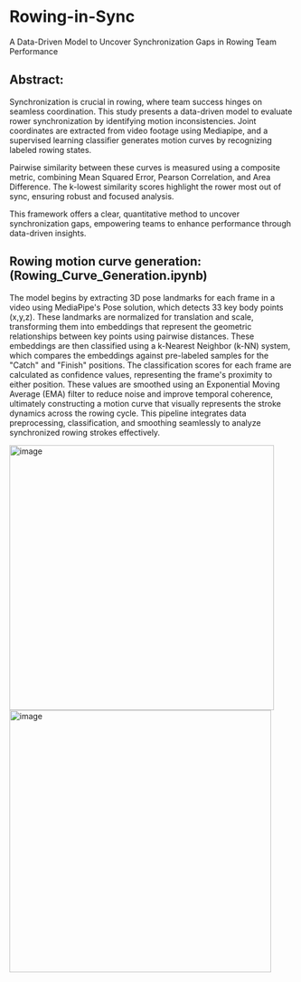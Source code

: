 # Rowing-in-Sync
A Data-Driven Model to Uncover Synchronization Gaps in Rowing Team Performance

## Abstract:

Synchronization is crucial in rowing, where team success hinges on seamless coordination. This study presents a data-driven model to evaluate rower synchronization by identifying motion inconsistencies. Joint coordinates are extracted from video footage using Mediapipe, and a supervised learning classifier generates motion curves by recognizing labeled rowing states. 

Pairwise similarity between these curves is measured using a composite metric, combining Mean Squared Error, Pearson Correlation, and Area Difference. The k-lowest similarity scores highlight the rower most out of sync, ensuring robust and focused analysis.

This framework offers a clear, quantitative method to uncover synchronization gaps, empowering teams to enhance performance through data-driven insights.

## Rowing motion curve generation: (Rowing_Curve_Generation.ipynb)


The model begins by extracting 3D pose landmarks for each frame in a video using MediaPipe's Pose solution, which detects 33 key body points (x,y,z). These landmarks are normalized for translation and scale, transforming them into embeddings that represent the geometric relationships between key points using pairwise distances. These embeddings are then classified using a k-Nearest Neighbor (k-NN) system, which compares the embeddings against pre-labeled samples for the "Catch" and "Finish" positions. The classification scores for each frame are calculated as confidence values, representing the frame's proximity to either position. These values are smoothed using an Exponential Moving Average (EMA) filter to reduce noise and improve temporal coherence, ultimately constructing a motion curve that visually represents the stroke dynamics across the rowing cycle. This pipeline integrates data preprocessing, classification, and smoothing seamlessly to analyze synchronized rowing strokes effectively.

<img width="468" alt="image" src="https://github.com/user-attachments/assets/0c26cc99-9fa0-46f9-a893-127b5fe81201" />


<img width="463" alt="image" src="https://github.com/user-attachments/assets/5f2144f8-5016-449b-affd-cb6180823751" />
